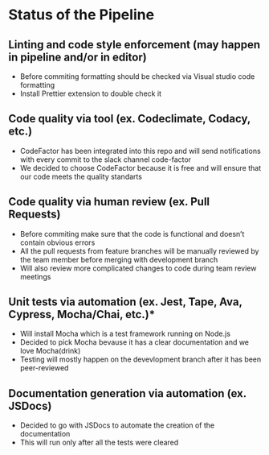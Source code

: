 # Status of the Pipeline

## Linting and code style enforcement (may happen in pipeline and/or in editor)
- Before commiting formatting should be checked via Visual studio code formatting
- Install Prettier extension to double check it

## Code quality via tool  (ex. Codeclimate, Codacy, etc.)
- CodeFactor has been integrated into this repo and will send notifications with every commit to the slack channel code-factor
- We decided to choose CodeFactor because it is free and will ensure that our code meets the quality standarts

## Code quality via human review (ex. Pull Requests)
- Before commiting make sure that the code is functional and doesn’t contain obvious errors
- All the pull requests from feature branches will be manually reviewed by the team member before merging with development branch 
- Will also review more complicated changes to code during team review meetings


## Unit tests via automation (ex. Jest, Tape, Ava, Cypress, Mocha/Chai, etc.)*
- Will install Mocha which is a test framework running on Node.js
- Decided to pick Mocha bevause it has a clear documentation and we love Mocha(drink)
- Testing will mostly happen on the devevlopment branch after it has been peer-reviewed

## Documentation generation via automation (ex. JSDocs)
- Decided to go with JSDocs to automate the creation of the documentation
- This will run only after all the tests were cleared


